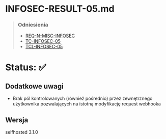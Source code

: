 # INFOSEC-RESULT-05.md
> ### Odniesienia
> - [REQ-N-MISC-INFOSEC](../../requirements.md#req-n-misc-infosec)
> - [TC-INFOSEC-05](../../test-cases/high-level/infosec.md#tc-infosec-05)
> - [TCL-INFOSEC-05](../../test-cases/low-level/infosec/tcl-infosec-05.md)
# Status: ✅ 

## Dodatkowe uwagi
- Brak pól kontrolowanych (również pośrednio) przez zewnętrznego użytkownika pozwalających na istotną modyfikację request webhooka


## Wersja 
selfhosted 3.1.0